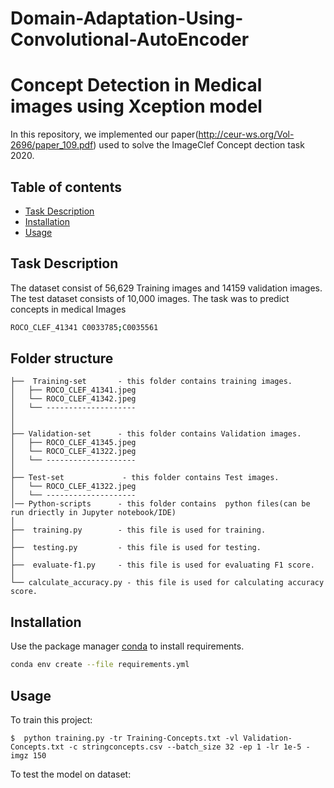 # Domain-Adaptation-Using-Convolutional-AutoEncoder
# Concept Detection in Medical images using Xception model
In this repository, we implemented our paper(http://ceur-ws.org/Vol-2696/paper_109.pdf) used to solve the ImageClef Concept dection task 2020. 

## Table of contents
* [Task Description](#TaskDescription)
* [Installation](#Installation)
* [Usage](#Usage)
## Task Description
The dataset consist of 56,629 Training images and 14159 validation images.
The test dataset consists of 10,000 images.
The task was to predict concepts in medical Images
```bash
ROCO_CLEF_41341 C0033785;C0035561
```
Folder structure
--------------

```
├──  Training-set       - this folder contains training images.
│   ├── ROCO_CLEF_41341.jpeg
│   └── ROCO_CLEF_41342.jpeg
│   └── --------------------
│
│
├── Validation-set      - this folder contains Validation images.
│   ├── ROCO_CLEF_41345.jpeg
│   └── ROCO_CLEF_41322.jpeg
│   └── --------------------  
│
├── Test-set             - this folder contains Test images.
│   └── ROCO_CLEF_41322.jpeg
│   └── -------------------- 
│── Python-scripts      - this folder contains  python files(can be run driectly in Jupyter notebook/IDE)
│
├──  training.py        - this file is used for training.
│   
├──  testing.py         - this file is used for testing.
│   
├──  evaluate-f1.py     - this file is used for evaluating F1 score.
│  
└── calculate_accuracy.py - this file is used for calculating accuracy score.

```
## Installation

Use the package manager [conda](https://anaconda.org/anaconda/conda) to install requirements.

```bash
conda env create --file requirements.yml
```

## Usage
To train this project:
```
$  python training.py -tr Training-Concepts.txt -vl Validation-Concepts.txt -c stringconcepts.csv --batch_size 32 -ep 1 -lr 1e-5 -imgz 150
```
To test the model on dataset:
```




